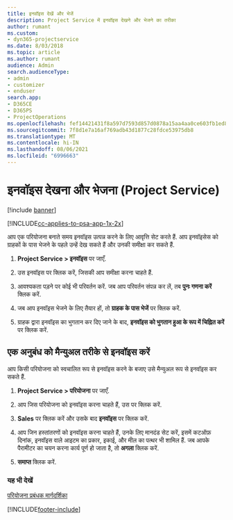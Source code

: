 ```yaml
---
title: इनवॉइस देखें और भेजें
description: Project Service में इनवॉइस देखने और भेजने का तरीका
author: rumant
ms.custom:
- dyn365-projectservice
ms.date: 8/03/2018
ms.topic: article
ms.author: rumant
audience: Admin
search.audienceType:
- admin
- customizer
- enduser
search.app:
- D365CE
- D365PS
- ProjectOperations
ms.openlocfilehash: fef14421431f8a597d7593d857d0878a15aa4aa0ce603fb1ed8614903a8f6104
ms.sourcegitcommit: 7f8d1e7a16af769adb43d1877c28fdce53975db8
ms.translationtype: MT
ms.contentlocale: hi-IN
ms.lasthandoff: 08/06/2021
ms.locfileid: "6996663"
---
```

# <a name="view-and-send-invoices-project-service"></a>इनवॉइस देखना और भेजना (Project Service)

[!include [banner](../includes/psa-now-project-operations.md)]

[!INCLUDE[cc-applies-to-psa-app-1x-2x](../includes/cc-applies-to-psa-app-1x-2x.md)]

आप एक परियोजना बनाते समय इनवॉइस उत्पन्न करने के लिए आवृत्ति सेट करते हैं. आप इनवॉइसेस को ग्राहकों के पास भेजने के पहले उन्हें देख सकते हैं और उनकी समीक्षा कर सकते हैं.  
  
1.  **Project Service > इनवॉइस** पर जाएँ.  
  
2.  उस इनवॉइस पर क्लिक करें, जिसकी आप समीक्षा करना चाहते हैं.  
  
3.  आवश्यकता पड़ने पर कोई भी परिवर्तन करें. जब आप परिवर्तन संपन्न कर लें, तब **पुनः गणना करें** क्लिक करें.  
  
4.  जब आप इनवॉइस भेजने के लिए तैयार हों, तो **ग्राहक के पास भेजें** पर क्लिक करें.  
  
5.  ग्राहक द्वारा इनवॉइस का भुगतान कर दिए जाने के बाद, **इनवॉइस को भुगतान हुआ के रूप में चिह्नित करें** पर क्लिक करें.  
  
## <a name="manually-invoice-a-contract"></a>एक अनुबंध को मैन्‍युअल तरीके से इनवॉइस करें  
 आप किसी परियोजना को स्‍वचालित रूप से इनवॉइस करने के बजाए उसे मैन्युअल रूप से इनवॉइस कर सकते हैं.  
  
1.  **Project Service > परियोजना** पर जाएँ.  
  
2.  आप जिस परियोजना को इनवॉइस करना चाहते हैं, उस पर क्लिक करें.  
  
3.  **Sales** पर क्लिक करें और उसके बाद **इनवॉइस** पर क्लिक करें.  
  
4.  आप जिन हस्‍तांतरणों को इनवॉइस करना चाहते हैं, उनके लिए मानदंड सेट करें, इसमें कटऑफ़ दिनांक, इनवॉइस वाले आइटम का प्रकार, इकाई, और मील का पत्थर भी शामिल हैं. जब आपके पैरामीटर का चयन करना कार्य पूर्ण हो जाता है, तो **अगला** क्लिक करें.  
  
5.  **समाप्त** क्लिक करें.  
  
### <a name="see-also"></a>यह भी देखें  
 [परियोजना प्रबंधक मार्गदर्शिका](../psa/project-manager-guide.md)


[!INCLUDE[footer-include](../includes/footer-banner.md)]